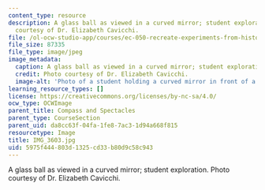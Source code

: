```yaml
---
content_type: resource
description: A glass ball as viewed in a curved mirror; student exploration. Photo
  courtesy of Dr. Elizabeth Cavicchi.
file: /ol-ocw-studio-app/courses/ec-050-recreate-experiments-from-history-inform-the-future-from-the-past-galileo-january-iap-2010/5975f444803d1325cd33b80d9c58c943_IMG_3603.jpg
file_size: 87335
file_type: image/jpeg
image_metadata:
  caption: A glass ball as viewed in a curved mirror; student exploration.
  credit: Photo courtesy of Dr. Elizabeth Cavicchi.
  image-alt: 'Photo of a student holding a curved mirror in front of a glass ball. '
learning_resource_types: []
license: https://creativecommons.org/licenses/by-nc-sa/4.0/
ocw_type: OCWImage
parent_title: Compass and Spectacles
parent_type: CourseSection
parent_uid: da8cc63f-04fa-1fe8-7ac3-1d94a668f815
resourcetype: Image
title: IMG_3603.jpg
uid: 5975f444-803d-1325-cd33-b80d9c58c943
---
```

A glass ball as viewed in a curved mirror; student exploration. Photo courtesy of Dr. Elizabeth Cavicchi.